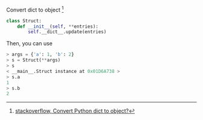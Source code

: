Convert dict to object [^1]

```python
class Struct:
    def __init__(self, **entries):
        self.__dict__.update(entries)
```

Then, you can use

```python
> args = {'a': 1, 'b': 2}
> s = Struct(**args)
> s
< __main__.Struct instance at 0x01D6A738 >
> s.a
1
> s.b
2
```

[^1]: [stackoverflow, Convert Python dict to object?](http://stackoverflow.com/questions/1305532/convert-python-dict-to-object)